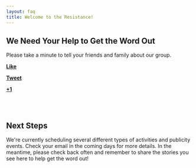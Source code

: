 ```yaml
---
layout: faq
title: Welcome to the Resistance!
---
```


## We Need Your Help to Get the Word Out

Please take a minute to tell your friends and family about our group.

<a href="https://www.facebook.com/dialog/feed?app_id=238823876266270&amp;display=popup&amp;caption=%20&amp;link=https%3A%2F%2Factionnetwork.org%2Fforms%2Fsign-up-to-get-involved-5%3Fsource%3Dfacebook%26&amp;redirect_uri=https%3A%2F%2Factionnetwork.org%2Fforms%2Fsign-up-to-get-involved-5/thankyou&amp;name=Sign+up+to+get+involved&amp;description=++Complete+this+form+and+you+will+get+an+immediate+set+of+instructions+from+us+on+how+to+start+taking+action+on+removing+Barbara+Comstock+today%21+&amp;picture=https%3A%2F%2Fcan2-prod.s3.amazonaws.com%2Fforms%2Fphotos%2F000%2F305%2F907%2Fnormal%2Fdumpcomstock-logo-preview.png" onclick="window.open('https://www.facebook.com/dialog/feed?app_id=238823876266270&amp;display=popup&amp;caption=%20&amp;link=https%3A%2F%2Factionnetwork.org%2Fforms%2Fsign-up-to-get-involved-5%3Fsource%3Dfacebook%26&amp;redirect_uri=https%3A%2F%2Factionnetwork.org%2Fforms%2Fsign-up-to-get-involved-5/thankyou&amp;name=Sign+up+to+get+involved&amp;description=++Complete+this+form+and+you+will+get+an+immediate+set+of+instructions+from+us+on+how+to+start+taking+action+on+removing+Barbara+Comstock+today%21+&amp;picture=https%3A%2F%2Fcan2-prod.s3.amazonaws.com%2Fforms%2Fphotos%2F000%2F305%2F907%2Fnormal%2Fdumpcomstock-logo-preview.png','facebook','width=450,height=300,left='+(screen.availWidth/2-375)+',top='+(screen.availHeight/2-150)+'');return false;" class="share_button share-facebook left mr15 "><span><strong>Like</strong></span></a>

<a href="https://twitter.com/intent/tweet?text=Just+signed+up+with+%40dumpcomstock+to+flip+VA-10.+You+can+join+me+here%3A+https%3A%2F%2Factionnetwork.org%2Fforms%2Fsign-up-to-get-involved-5%3Fsource%3Dtwitter%26" onclick="window.open('https://twitter.com/intent/tweet?text=Just+signed+up+with+%40dumpcomstock+to+flip+VA-10.+You+can+join+me+here%3A+https%3A%2F%2Factionnetwork.org%2Fforms%2Fsign-up-to-get-involved-5%3Fsource%3Dtwitter%26','twitter','width=450,height=300,left='+(screen.availWidth/2-375)+',top='+(screen.availHeight/2-150)+'');return false;" class="share_button share-twitter left mr15 "><span><strong>Tweet</strong></span></a>

<a href="https://plus.google.com/share?url=https://actionnetwork.org/forms/sign-up-to-get-involved-5?source=gplus&amp;" onclick="window.open('https://plus.google.com/share?url=https://actionnetwork.org/forms/sign-up-to-get-involved-5?source=gplus&amp;','gplusshare','width=450,height=300,left='+(screen.availWidth/2-375)+',top='+(screen.availHeight/2-150)+'');return false;" class="share_button share-google left "><span><strong>+1</strong></span></a>

<br/><br/>

## Next Steps

We're currently scheduling several different types of activities and publicity events. Check your email in the coming days for more details. In the meantime, please check back often and remember to share the stories you see here to help get the word out!
